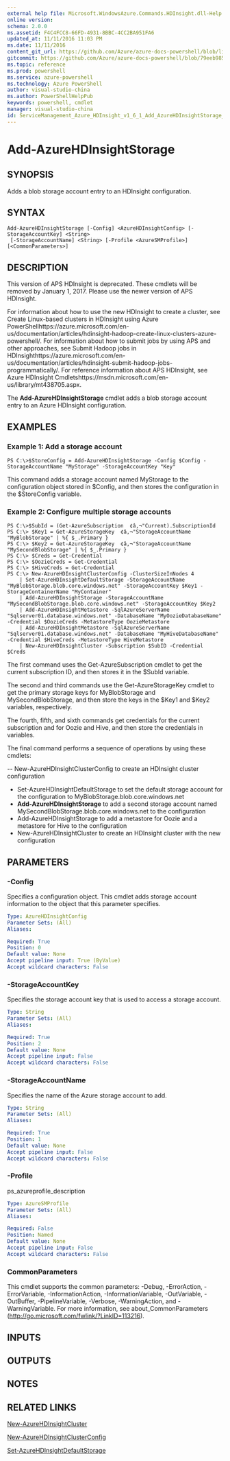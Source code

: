 ```yaml
---
external help file: Microsoft.WindowsAzure.Commands.HDInsight.dll-Help.xml
online version: 
schema: 2.0.0
ms.assetid: F4C4FCC8-66FD-4931-8BBC-4CC2BA951FA6
updated_at: 11/11/2016 11:03 PM
ms.date: 11/11/2016
content_git_url: https://github.com/Azure/azure-docs-powershell/blob/live/azureps-cmdlets-docs/ServiceManagement/Azure.HDInsight/v1.6.1/Add-AzureHDInsightStorage.md
gitcommit: https://github.com/Azure/azure-docs-powershell/blob/79eeb985ea480979357fb4695832a0c3d29a48bf/azureps-cmdlets-docs/ServiceManagement/Azure.HDInsight/v1.6.1/Add-AzureHDInsightStorage.md
ms.topic: reference
ms.prod: powershell
ms.service: azure-powershell
ms.technology: Azure PowerShell
author: visual-studio-china
ms.author: PowerShellHelpPub
keywords: powershell, cmdlet
manager: visual-studio-china
id: ServiceManagement_Azure_HDInsight_v1_6_1_Add_AzureHDInsightStorage_md
---
```


# Add-AzureHDInsightStorage

## SYNOPSIS
Adds a blob storage account entry to an HDInsight configuration.

## SYNTAX

```
Add-AzureHDInsightStorage [-Config] <AzureHDInsightConfig> [-StorageAccountKey] <String>
 [-StorageAccountName] <String> [-Profile <AzureSMProfile>] [<CommonParameters>]
```

## DESCRIPTION
This version of APS HDInsight is deprecated.
These cmdlets will be removed by January 1, 2017.
Please use the newer version of APS HDInsight.

For information about how to use the new HDInsight to create a cluster, see Create Linux-based clusters in HDInsight using Azure PowerShellhttps://azure.microsoft.com/en-us/documentation/articles/hdinsight-hadoop-create-linux-clusters-azure-powershell/.
For information about how to submit jobs by using APS and other approaches, see Submit Hadoop jobs in HDInsighthttps://azure.microsoft.com/en-us/documentation/articles/hdinsight-submit-hadoop-jobs-programmatically/.
For reference information about APS HDInsight, see Azure HDInsight Cmdletshttps://msdn.microsoft.com/en-us/library/mt438705.aspx.

The **Add-AzureHDInsightStorage** cmdlet adds a blob storage account entry to an Azure HDInsight configuration.

## EXAMPLES

### Example 1: Add a storage account
```
PS C:\>$StoreConfig = Add-AzureHDInsightStorage -Config $Config -StorageAccountName "MyStorage" -StorageAccountKey "Key"
```

This command adds a storage account named MyStorage to the configuration object stored in $Config, and then stores the configuration in the $StoreConfig variable.

### Example 2: Configure multiple storage accounts
```
PS C:\>$SubId = (Get-AzureSubscription  ¢â‚¬"Current).SubscriptionId
PS C:\> $Key1 = Get-AzureStorageKey  ¢â‚¬"StorageAccountName "MyBlobStorage" | %{ $_.Primary }
PS C:\> $Key2 = Get-AzureStorageKey  ¢â‚¬"StorageAccountName "MySecondBlobStorage" | %{ $_.Primary }
PS C:\> $Creds = Get-Credential
PS C:\> $OozieCreds = Get-Credential
PS C:\> $HiveCreds = Get-Credential
PS C:\> New-AzureHDInsightClusterConfig -ClusterSizeInNodes 4 
    | Set-AzureHDInsightDefaultStorage -StorageAccountName "MyBlobStorage.blob.core.windows.net" -StorageAccountKey $Key1 -StorageContainerName "MyContainer" 
    | Add-AzureHDInsightStorage -StorageAccountName "MySecondBlobStorage.blob.core.windows.net" -StorageAccountKey $Key2 
    | Add-AzureHDInsightMetastore -SqlAzureServerName "Sqlserver01.database.windows.net" -DatabaseName "MyOozieDatabaseName" -Credential $OozieCreds -MetastoreType OozieMetastore 
    | Add-AzureHDInsightMetastore -SqlAzureServerName "Sqlserver01.database.windows.net" -DatabaseName "MyHiveDatabaseName" -Credential $HiveCreds -MetastoreType HiveMetastore 
    | New-AzureHDInsightCluster -Subscription $SubID -Credential $Creds
```

The first command uses the Get-AzureSubscription cmdlet to get the current subscription ID, and then stores it in the $SubId variable.

The second and third commands use the Get-AzureStorageKey cmdlet to get the primary storage keys for MyBlobStorage and MySecondBlobStorage, and then store the keys in the $Key1 and $Key2 variables, respectively.

The fourth, fifth, and sixth commands get credentials for the current subscription and for Oozie and Hive, and then store the credentials in variables.

The final command performs a sequence of operations by using these cmdlets:

 -- New-AzureHDInsightClusterConfig to create an HDInsight cluster configuration
- Set-AzureHDInsightDefaultStorage to set the default storage account for the configuration to MyBlobStorage.blob.core.windows.net
- **Add-AzureHDInsightStorage** to add a second storage account named MySecondBlobStorage.blob.core.windows.net to the configuration
- Add-AzureHDInsightStorage to add a metastore for Oozie and a metastore for Hive to the configuration
- New-AzureHDInsightCluster to create an HDInsight cluster with the new configuration

## PARAMETERS

### -Config
Specifies a configuration object.
This cmdlet adds storage account information to the object that this parameter specifies.

```yaml
Type: AzureHDInsightConfig
Parameter Sets: (All)
Aliases: 

Required: True
Position: 0
Default value: None
Accept pipeline input: True (ByValue)
Accept wildcard characters: False
```

### -StorageAccountKey
Specifies the storage account key that is used to access a storage account.

```yaml
Type: String
Parameter Sets: (All)
Aliases: 

Required: True
Position: 2
Default value: None
Accept pipeline input: False
Accept wildcard characters: False
```

### -StorageAccountName
Specifies the name of the Azure storage account to add.

```yaml
Type: String
Parameter Sets: (All)
Aliases: 

Required: True
Position: 1
Default value: None
Accept pipeline input: False
Accept wildcard characters: False
```

### -Profile
ps_azureprofile_description

```yaml
Type: AzureSMProfile
Parameter Sets: (All)
Aliases: 

Required: False
Position: Named
Default value: None
Accept pipeline input: False
Accept wildcard characters: False
```

### CommonParameters
This cmdlet supports the common parameters: -Debug, -ErrorAction, -ErrorVariable, -InformationAction, -InformationVariable, -OutVariable, -OutBuffer, -PipelineVariable, -Verbose, -WarningAction, and -WarningVariable. For more information, see about_CommonParameters (http://go.microsoft.com/fwlink/?LinkID=113216).

## INPUTS

## OUTPUTS

## NOTES

## RELATED LINKS

[New-AzureHDInsightCluster](xref:ServiceManagement/Azure.HDInsight/v1.6.1/New-AzureHDInsightCluster.md)

[New-AzureHDInsightClusterConfig](xref:ServiceManagement/Azure.HDInsight/v1.6.1/New-AzureHDInsightClusterConfig.md)

[Set-AzureHDInsightDefaultStorage](xref:ServiceManagement/Azure.HDInsight/v1.6.1/Set-AzureHDInsightDefaultStorage.md)


